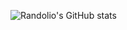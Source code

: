 ![Randolio's GitHub stats](https://github-readme-stats.vercel.app/api?username=randolio&show_icons=true&theme=radical)


